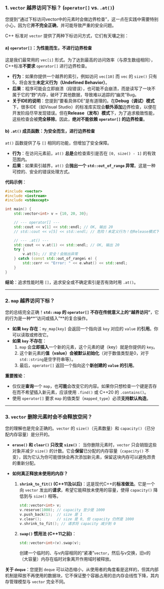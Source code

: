 ### 1\. `vector` 越界访问下标？ (`operator[]` vs. `.at()`)

您提到“通过下标访问vector中的元素时会做边界检查”，这一点在实践中需要特别小心，因为它**并不完全正确**，并可能导致严重的安全问题。

C++ 标准对 `vector` 提供了两种下标访问方式，它们有天壤之别：

#### a) `operator[]`：为性能而生，**不**进行边界检查

这是我们最常用的 `vec[i]` 形式。为了达到最高的访问效率（与原生数组相同），C++标准**不要求** `operator[]` 进行边界检查。

  * **行为**：如果你提供一个越界的索引，例如访问 `vec[10]` 而 `vec` 的 `size()` 只有5，将会发生**未定义行为（Undefined Behavior）**。
  * **后果**：程序可能会立即崩溃（段错误），也可能不会崩溃，而是读写了一块不属于它的“野”内存，破坏了其他数据，导致难以追踪的“幽灵”Bug。
  * **关于IDE的说明**：您提到“要看具体IDE”是有道理的。在**Debug（调试）模式**下，很多IDE（如Visual Studio）的标准库实现会**额外添加**边界检查，以便在开发阶段尽早发现错误。但在**Release（发布）模式**下，为了追求极致性能，这些检查会被**完全移除**。因此，**绝对不能依赖 `operator[]` 的边界检查**。

#### b) `.at()` 成员函数：为安全而生，**进行**边界检查

`at()` 函数提供了与 `[]` 相同的功能，但增加了安全保障。

  * **行为**：在访问元素前，`at()` **总是**会检查索引是否在 `[0, size() - 1]` 的有效范围内。
  * **后果**：如果索引越界，`at()` 会**抛出一个 `std::out_of_range` 异常**。这是一种可控的、安全的错误处理方式。

**代码示例**：

```cpp
#include <vector>
#include <iostream>
#include <stdexcept>

int main() {
    std::vector<int> v = {10, 20, 30};

    // --- operator[] ---
    std::cout << v[1] << std::endl; // OK, 输出 20
    // std::cout << v[5] << std::endl; // 危险！未定义行为！在Release模式下可能崩溃

    // --- .at() ---
    std::cout << v.at(1) << std::endl; // OK, 输出 20
    try {
        v.at(5); // 安全！会抛出异常
    } catch (const std::out_of_range& e) {
        std::cerr << "Error: " << e.what() << std::endl;
    }
}
```

**结论**：追求性能时用 `[]`，追求安全或不确定索引是否有效时用 `.at()`。

-----

### 2\. `map` 越界访问下标？

您的总结完全正确！**`std::map` 的 `operator[]` 不存在传统意义上的“越界访问”**，它的行为是一种\*\*“访问或插入”\*\*的复合操作。

  * **如果 `key` 存在**：`my_map[key]` 会返回一个指向该 `key` 对应的 `value` 的**引用**。你可以读取或修改它。
  * **如果 `key` 不存在**：
    1.  `map` 会**立即插入**一个新的元素，这个元素的键（key）就是你提供的 `key`。
    2.  这个新元素的**值（value）会被默认初始化**（对于数值类型是0，对于`std::string`是空字符串等）。
    3.  最后，`operator[]` 返回一个指向这个**新创建的 `value` 的引用**。

**重要推论**：

  * 仅仅是**查询**一个 `map`，也**可能**会改变它的内容。如果你只想检查一个键是否存在而不希望插入新元素，应该使用 `.find()` 或 C++20 的 `.contains()`。
  * 使用 `operator[]` 要求 `map` 的值类型（`mapped_type`）必须**支持默认构造**。

-----

### 3\. `vector` 删除元素时会不会释放空间？

您的理解也是完全正确的。`vector` 的 `size()`（元素数量）和 `capacity()`（已分配内存容量）是分开的。

  * **`erase()` 和 `clear()` 只改变 `size()`**：
    当你删除元素时，`vector` 只会销毁这些对象并减少 `size()` 的计数。它会**保留**已分配的内存容量（`capacity()` 不变），因为它认为你可能很快会再次添加新元素，保留这块内存可以避免昂贵的重新分配。

  * **如何真正释放未使用的内存？**

    1.  **`shrink_to_fit()` (C++11及以后)**：这是现代C++的**标准做法**。它是一个向 `vector` 发出的**请求**，希望它能释放未使用的容量，使得 `capacity()` 降低到与 `size()` 相等。

        ```cpp
        std::vector<int> v;
        v.reserve(1000); // capacity 至少是 1000
        v.push_back(1);  // size 是 1
        v.clear();       // size 是 0, 但 capacity 仍然是 1000
        v.shrink_to_fit(); // 请求将 capacity 减少到 0
        ```

    2.  **`swap()` 惯用法 (C++11之前)**：

        ```cpp
        std::vector<int>(v).swap(v);
        ```

        创建一个临时的、与v内容相同的“紧凑”`vector`，然后与v交换，旧v的（大容量）内存在临时对象离开作用域时被释放。

**关于 `deque`**：您提到 `deque` 可以动态缩小，从使用者的角度看是这样的，但其内部机制是释放不再使用的数据块，它不保证整个容器占用的总内存会线性下降，其内存管理模型与 `vector` 完全不同。